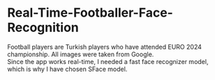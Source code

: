 # Real-Time-Footballer-Face-Recognition
Football players are Turkish players who have attended EURO 2024 championship. All images were taken from Google.\
Since the app works real-time, I needed a fast face recognizer model, which is why I have chosen SFace model.
